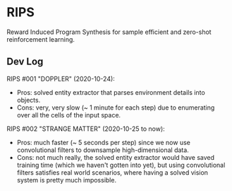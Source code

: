 # RIPS
Reward Induced Program Synthesis for sample efficient and zero-shot reinforcement learning.

## Dev Log
RIPS #001 "DOPPLER" (2020-10-24):
- Pros: solved entity extractor that parses environment details into objects.
- Cons: very, very slow (~ 1 minute for each step) due to enumerating over all the cells of the input space.

RIPS #002 "STRANGE MATTER" (2020-10-25 to now):
- Pros: much faster (~ 5 seconds per step) since we now use convolutional filters to downsample high-dimensional data.
- Cons: not much really, the solved entity extractor would have saved training time (which we haven't gotten into yet), but using convolutional filters satisfies real world scenarios, where having a solved vision system is pretty much impossible.
